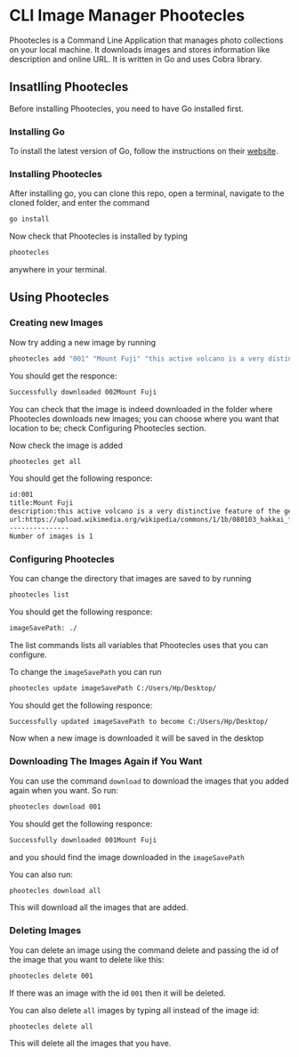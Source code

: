 # CLI Image Manager Phootecles

Phootecles is a Command Line Application that manages photo collections on your local machine. It downloads images and stores information like description and online URL. It is written in Go and uses Cobra library.

## Insatlling Phootecles

Before installing Phootecles, you need to have Go installed first.

### Installing Go

To install the latest version of Go, follow the instructions on their [website](https://golang.org/dl/).

### Installing Phootecles

After installing go, you can clone this repo, open a terminal, navigate to the cloned folder, and enter the command

```bash
go install
```

Now check that Phootecles is installed by typing

```bash
phootecles
```

anywhere in your terminal.

## Using Phootecles

### Creating new Images

Now try adding a new image by running

```bash
phootecles add "001" "Mount Fuji" "this active volcano is a very distinctive feature of the geography of Japan...." "https://upload.wikimedia.org/wikipedia/commons/1/1b/080103_hakkai_fuji.jpg"
```

You should get the responce:

```bash
Successfully downloaded 002Mount Fuji
```

You can check that the image is indeed downloaded in the folder where Phootecles downloads new images; you can choose where you want that location to be; check Configuring Phootecles section.

Now check the image is added

```bash
phootecles get all
```

You should get the following responce:

```bash
id:001
title:Mount Fuji
description:this active volcano is a very distinctive feature of the geography of Japan....
url:https://upload.wikimedia.org/wikipedia/commons/1/1b/080103_hakkai_fuji.jpg
---------------
Number of images is 1
```

### Configuring Phootecles

You can change the directory that images are saved to by running

```bash
phootecles list
```

You should get the following responce:

```bash
imageSavePath: ./
```

The list commands lists all variables that Phootecles uses that you can configure.

To change the `imageSavePath` you can run

```bash
phootecles update imageSavePath C:/Users/Hp/Desktop/
```

You should get the following responce:

```bash
Successfully updated imageSavePath to become C:/Users/Hp/Desktop/
```

Now when a new image is downloaded it will be saved in the desktop

### Downloading The Images Again if You Want

You can use the command `download` to download the images that you added again when you want. So run:

```bash
phootecles download 001
```

You should get the following responce:

```bash
Successfully downloaded 001Mount Fuji
```

and you should find the image downloaded in the `imageSavePath`

You can also run:

```bash
phootecles download all
```

This will download all the images that are added.

### Deleting Images

You can delete an image using the command delete and passing the id of the image that you want to delete like this:

```bash
phootecles delete 001
```

If there was an image with the id `001` then it will be deleted.

You can also delete `all` images by typing all instead of the image id:

```bash
phootecles delete all
```

This will delete all the images that you have.
